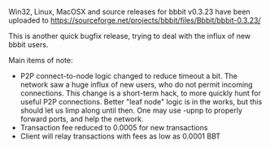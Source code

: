 Win32, Linux, MacOSX and source releases for bbbit v0.3.23 have been uploaded to
https://sourceforge.net/projects/bbbit/files/Bbbit/bbbit-0.3.23/

This is another quick bugfix release, trying to deal with the influx of new bbbit users.

Main items of note:

* P2P connect-to-node logic changed to reduce timeout a bit.  The network saw a huge influx of new users, who do not permit incoming connections.  This change is a short-term hack, to more quickly hunt for useful P2P connections.  Better "leaf node" logic is in the works, but this should let us limp along until then.  One may use -upnp to properly forward ports, and help the network.
* Transaction fee reduced to 0.0005 for new transactions
* Client will relay transactions with fees as low as 0.0001 BBT
